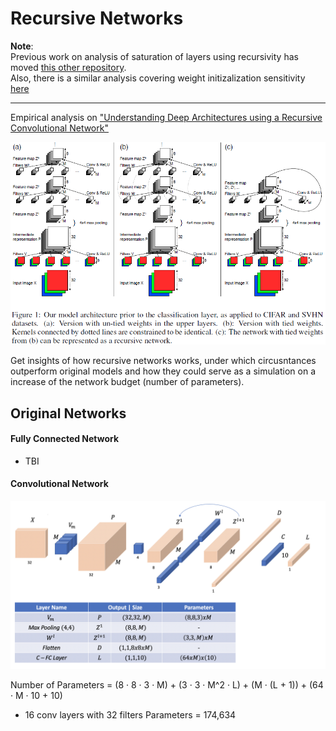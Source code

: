 # Recursive Networks

**Note**:  
Previous work on analysis of saturation of layers using recursivity has moved [this other repository][saturation].  
Also, there is a similar analysis covering weight initizalization sensitivity [here][initialization]

---

Empirical analysis on ["Understanding Deep Architectures using a Recursive Convolutional Network"][paper]   

![recursive][recursive_img]

Get insights of how recursive networks works, under which circusntances outperform original models and how they could serve as a simulation on a increase of the network budget (number of parameters).   

## Original Networks

#### Fully Connected Network
- TBI  

#### Convolutional Network
![untied][untied_model]

Number of Parameters = (8 · 8 · 3 · M) + (3 · 3 · M^2 · L) + (M · (L + 1)) + (64 · M · 10 + 10)

- 16 conv layers with 32 filters
Parameters = 174,634

[saturation]: https://github.com/PabloRR100/Distilling-Deep-Networks.git
[initialization]: https://github.com/PabloRR100/NN_Initialization_Sensitivity.git

[recursive_img]: ./images/recursive.png
[recursiveanalysis]: ./images/recursive_h2_w4.png
[untied_model]: images/untied_model.png
[paper]: https://arxiv.org/abs/1312.1847
